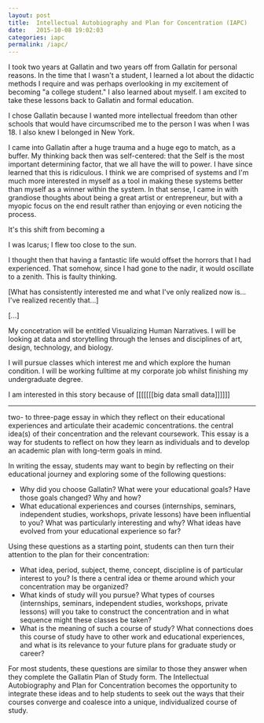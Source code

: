 ```yaml
---
layout: post
title:  Intellectual Autobiography and Plan for Concentration (IAPC)
date:   2015-10-08 19:02:03
categories: iapc
permalink: /iapc/
---
```


I took two years at Gallatin and two years off from Gallatin for personal reasons. In the time that I wasn't a student, I learned a lot about the didactic methods I require and was perhaps overlooking in my excitement of becoming "a college student." I also learned about myself. I am excited to take these lessons back to Gallatin and formal education.

I chose Gallatin because I wanted more intellectual freedom than other schools that would have circumscribed me to the person I was when I was 18. I also knew I belonged in New York.

I came into Gallatin after a huge trauma and a huge ego to match, as a buffer. My thinking back then was self-centered: that the Self is the most important determining factor, that we all have the will to power. I have since learned that this is ridiculous. I think we are comprised of systems and I'm much more interested in myself as a tool in making these systems better than myself as a winner within the system. In that sense, I came in with grandiose thoughts about being a great artist or entrepreneur, but with a myopic focus on the end result rather than enjoying or even noticing the process. 

It's this shift from becoming a

I was Icarus; I flew too close to the sun.

I thought then that having a fantastic life would offset the horrors that I had experienced. That somehow, since I had gone to the nadir, it would oscillate to a zenith. This is faulty thinking.

[What has consistently interested me and what I've only realized now is... I've realized recently that...]

[...]

My concetration will be entitled Visualizing Human Narratives. I will be looking at data and storytelling through the lenses and disciplines of art, design, technology, and biology.

I will pursue classes which interest me and which explore the human condition. I will be working fulltime at my corporate job whilst finishing my undergraduate degree.

I am interested in this story because of [[[[[[[big data small data]]]]]]


---

two- to three-page essay in which they reflect on their educational experiences and articulate their academic concentrations. the central idea(s) of their concentration and the relevant coursework. This essay is a way for students to reflect on how they learn as individuals and to develop an academic plan with long-term goals in mind. 

In writing the essay, students may want to begin by reflecting on their educational journey and exploring some of the following questions:

- Why did you choose Gallatin? What were your educational goals? Have those goals changed? Why and how?
- What educational experiences and courses (internships, seminars, independent studies, workshops, private lessons) have been influential to you? What was particularly interesting and why? What ideas have evolved from your educational experience so far?

Using these questions as a starting point, students can then turn their attention to the plan for their concentration:

- What idea, period, subject, theme, concept, discipline is of particular interest to you? Is there a central idea or theme around which your concentration may be organized?
- What kinds of study will you pursue? What types of courses (internships, seminars, independent studies, workshops, private lessons) will you take to construct the concentration and in what sequence might these classes be taken?
- What is the meaning of such a course of study? What connections does this course of study have to other work and educational experiences, and what is its relevance to your future plans for graduate study or career?

For most students, these questions are similar to those they answer when they complete the Gallatin Plan of Study form. The Intellectual Autobiography and Plan for Concentration becomes the opportunity to integrate these ideas and to help students to seek out the ways that their courses converge and coalesce into a unique, individualized course of study.
